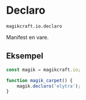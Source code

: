 
# Declaro

`magikcraft.io.declaro`

Manifest en vare.

## Eksempel

```javascript
const magik = magikcraft.io;

function magik_carpet() {
    magik.declaro('elytra');
}
```